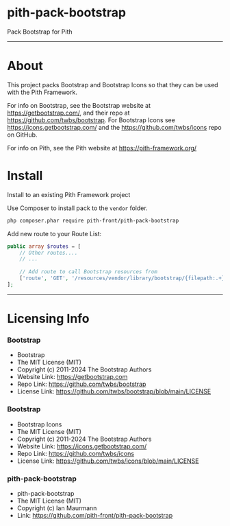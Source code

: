 # pith-pack-bootstrap
Pack Bootstrap for Pith

-------

# About

This project packs Bootstrap and Bootstrap Icons so that they can be used with the Pith Framework.

For info on Bootstrap, see the Bootstrap website at https://getbootstrap.com/, and their repo at https://github.com/twbs/bootstrap. For Bootstrap Icons see https://icons.getbootstrap.com/ and the https://github.com/twbs/icons repo on GitHub.

For info on Pith, see the Pith website at https://pith-framework.org/

# Install

Install to an existing Pith Framework project

Use Composer to install pack to the `vendor` folder.
```bash
php composer.phar require pith-front/pith-pack-bootstrap
```

Add new route to your Route List:

```php
public array $routes = [
    // Other routes....
    // ...
    
    // Add route to call Bootstrap resources from
    ['route', 'GET', '/resources/vendor/library/bootstrap/{filepath:.+}', '\\PithFront\\PithPackBootstrap\\BootstrapResourceRoute'],
];
```

-------------


# Licensing Info

### Bootstrap
- Bootstrap
- The MIT License (MIT)
- Copyright (c) 2011-2024 The Bootstrap Authors
- Website Link: https://getbootstrap.com
- Repo Link: https://github.com/twbs/bootstrap
- License Link: https://github.com/twbs/bootstrap/blob/main/LICENSE

### Bootstrap
- Bootstrap Icons
- The MIT License (MIT)
- Copyright (c) 2011-2024 The Bootstrap Authors
- Website Link: https://icons.getbootstrap.com/
- Repo Link: https://github.com/twbs/icons
- License Link: https://github.com/twbs/icons/blob/main/LICENSE

### pith-pack-bootstrap
- pith-pack-bootstrap
- The MIT License (MIT)
- Copyright (c) Ian Maurmann
- Link: https://github.com/pith-front/pith-pack-bootstrap